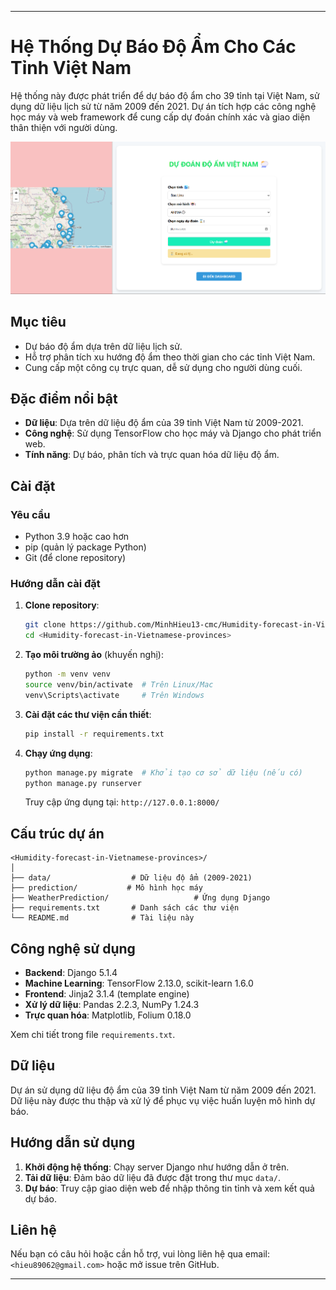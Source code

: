 
---

# Hệ Thống Dự Báo Độ Ẩm Cho Các Tỉnh Việt Nam



Hệ thống này được phát triển để dự báo độ ẩm cho 39 tỉnh tại Việt Nam, sử dụng dữ liệu lịch sử từ năm 2009 đến 2021. Dự án tích hợp các công nghệ học máy và web framework để cung cấp dự đoán chính xác và giao diện thân thiện với người dùng.

![img.png](img.png)
## Mục tiêu
- Dự báo độ ẩm dựa trên dữ liệu lịch sử.
- Hỗ trợ phân tích xu hướng độ ẩm theo thời gian cho các tỉnh Việt Nam.
- Cung cấp một công cụ trực quan, dễ sử dụng cho người dùng cuối.

## Đặc điểm nổi bật
- **Dữ liệu**: Dựa trên dữ liệu độ ẩm của 39 tỉnh Việt Nam từ 2009-2021.
- **Công nghệ**: Sử dụng TensorFlow cho học máy và Django cho phát triển web.
- **Tính năng**: Dự báo, phân tích và trực quan hóa dữ liệu độ ẩm.

## Cài đặt

### Yêu cầu
- Python 3.9 hoặc cao hơn
- pip (quản lý package Python)
- Git (để clone repository)

### Hướng dẫn cài đặt
1. **Clone repository**:
   ```bash
   git clone https://github.com/MinhHieu13-cmc/Humidity-forecast-in-Vietnamese-provinces
   cd <Humidity-forecast-in-Vietnamese-provinces>
   ```

2. **Tạo môi trường ảo** (khuyến nghị):
   ```bash
   python -m venv venv
   source venv/bin/activate  # Trên Linux/Mac
   venv\Scripts\activate     # Trên Windows
   ```

3. **Cài đặt các thư viện cần thiết**:
   ```bash
   pip install -r requirements.txt
   ```

4. **Chạy ứng dụng**:
   ```bash
   python manage.py migrate  # Khởi tạo cơ sở dữ liệu (nếu có)
   python manage.py runserver
   ```
   Truy cập ứng dụng tại: `http://127.0.0.1:8000/`

## Cấu trúc dự án
```
<Humidity-forecast-in-Vietnamese-provinces>/
│
├── data/                  # Dữ liệu độ ẩm (2009-2021)
├── prediction/           # Mô hình học máy
├── WeatherPrediction/                   # Ứng dụng Django
├── requirements.txt       # Danh sách các thư viện
└── README.md              # Tài liệu này
```

## Công nghệ sử dụng
- **Backend**: Django 5.1.4
- **Machine Learning**: TensorFlow 2.13.0, scikit-learn 1.6.0
- **Frontend**: Jinja2 3.1.4 (template engine)
- **Xử lý dữ liệu**: Pandas 2.2.3, NumPy 1.24.3
- **Trực quan hóa**: Matplotlib, Folium 0.18.0

Xem chi tiết trong file `requirements.txt`.

## Dữ liệu
Dự án sử dụng dữ liệu độ ẩm của 39 tỉnh Việt Nam từ năm 2009 đến 2021. Dữ liệu này được thu thập và xử lý để phục vụ việc huấn luyện mô hình dự báo.

## Hướng dẫn sử dụng
1. **Khởi động hệ thống**: Chạy server Django như hướng dẫn ở trên.
2. **Tải dữ liệu**: Đảm bảo dữ liệu đã được đặt trong thư mục `data/`.
3. **Dự báo**: Truy cập giao diện web để nhập thông tin tỉnh và xem kết quả dự báo.


## Liên hệ
Nếu bạn có câu hỏi hoặc cần hỗ trợ, vui lòng liên hệ qua email: `<hieu89062@gmail.com>` hoặc mở issue trên GitHub.

---
